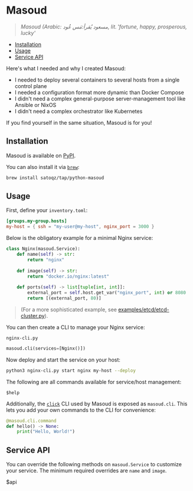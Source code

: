 # Masoud

> *Masoud (Arabic: مسعود يُقرأ:مَس عُود, lit. 'fortune, happy, prosperous, lucky'*

- [Installation](#installation)
- [Usage](#service-definitions)
- [Service API](#service-api)

Here's what I needed and why I created Masoud:

- I needed to deploy several containers to several hosts from a single control plane
- I needed a configuration format more dynamic than Docker Compose
- I didn't need a complex general-purpose server-management tool like Ansible or NixOS
- I didn't need a complex orchestrator like Kubernetes

If you find yourself in the same situation, Masoud is for you!

## Installation

Masoud is available on [PyPI](https://pypi.org/project/masoud/).

You can also install it via [`brew`](https://brew.sh):

```sh
brew install satoqz/tap/python-masoud
```

## Usage

First, define your `inventory.toml`:

```toml
[groups.my-group.hosts]
my-host = { ssh = "my-user@my-host", nginx_port = 3000 }
```

Below is the obligatory example for a minimal Nginx service:

```python
class Nginx(masoud.Service):
    def name(self) -> str:
        return "nginx"
    
    def image(self) -> str:
        return "docker.io/nginx:latest"
    
    def ports(self) -> list[tuple[int, int]]:
        external_port = self.host.get_var("nginx_port", int) or 8080
        return [(external_port, 80)]
```

> (For a more sophisticated example, see [examples/etcd/etcd-cluster.py](./examples/etcd/etcd-cluster.py)).

You can then create a CLI to manage your Nginx service:

`nginx-cli.py`
```python
masoud.cli(services=[Nginx()])
```

Now deploy and start the service on your host:

```sh
python3 nginx-cli.py start nginx my-host --deploy
```

The following are all commands available for service/host management:

```
$help
```

Additionally, the [`click`](https://click.palletsprojects.com/) CLI used by Masoud is exposed as `masoud.cli`. This lets you add your own commands to the CLI for convenience:

```python
@masoud.cli.command
def hello() -> None:
    print("Hello, World!")
```

## Service API

You can override the following methods on `masoud.Service` to customize your service. The minimum required overrides are `name` and `image`.

$api